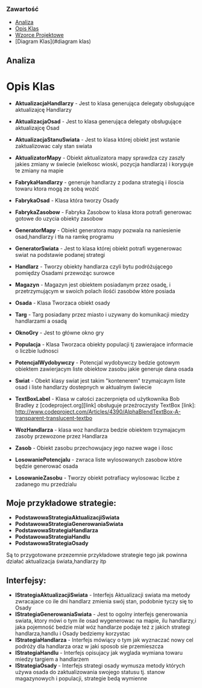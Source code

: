 ### Zawartość
* [Analiza](#analiza)
* [Opis Klas](#opis)
* [Wzorce Projektowe](#Wzorce)
* [Diagram Klas](#diagram klas)


## Analiza


Opis Klas
=======================
* **AktualizacjaHandlarzy**  - Jest to klasa generująca delegaty obsługujące aktualizajcę Handlarzy
* **AktualizacjaOsad**  - Jest to klasa generująca delegaty obsługujące aktualizajcę Osad
* **AktualizacjaStanuSwiata**  - Jest to klasa której obiekt jest wstanie zaktualizowac caly stan swiata
* **AktualizatorMapy**  - Obiekt aktualizatora mapy sprawdza czy zaszły jakies zmiany w świecie (wielkosc wioski, pozycja handlarza) i koryguje te zmiany na mapie

* **FabrykaHandlarzy**  -  generuje handlarzy z podana strategią i iloscia towaru ktora mogą ze sobą wozić
* **FabrykaOsad**  -  Klasa która tworzy Osady
* **FabrykaZasobow**  - Fabryka Zasobow to klasa ktora potrafi generowac gotowe do uzycia obiekty zasobow

* **GeneratorMapy**  - Obiekt generatora mapy pozwala na naniesienie osad,handlarzy i tła na ramkę programu
* **GeneratorSwiata**  - Jest to klasa której obiekt potrafi wygenerowac swiat na podstawie podanej strategi
 
* **Handlarz**  -  Tworzy obiekty handlarza czyli bytu podróżującego pomiędzy Osadami przewożąc surowce
* **Magazyn**  - Magazyn jest obiektem posiadanym przez osadę, i przetrzymującym w swoich polach ilośći zasobów które posiada
* **Osada**  - Klasa Tworzaca obiekt osady
* **Targ**  - Targ posiadany przez miasto i uzywany do komunikacji miedzy handlarzami a osadą

* **OknoGry**  - Jest to główne okno gry

* **Populacja**  -	Klasa Tworzaca obiekty populacji tj zawierajace informacie o liczbie ludnosci
* **PotencjalWydobywczy**  - Potencjal wydobywczy bedzie gotowym obiektem zawierjacym liste obiektow zasobu jakie generuje dana osada
* **Swiat**  - Obekt klasy swiat jest takim "kontenerem" trzymajcaym liste osad i liste handlarzy dostepnych w aktualnym świecie 
 
* **TextBoxLabel**  - Klasa w całości zaczerpnięta od użytkownika Bob Bradley z [codeproject.org][link] obsługuje przeźroczysty TextBox 
[link]: http://www.codeproject.com/Articles/4390/AlphaBlendTextBox-A-transparent-translucent-textbo

* **WozHandlarza**  - klasa woz handlarza bedzie obiektem trzymajacym zasoby przewozone przez Handlarza
* **Zasob**  - Obiekt zasobu przechowujacy jego nazwe wage i ilosc
 
* **LosowaniePotencjalu**  - zwraca liste wylosowanych zasobow które będzie generować osada
* **LosowanieZasobu**  - Tworzy obiekt potrafiacy wylosowac liczbe z zadanego mu przedzialu



Moje przykładowe strategie: 
---------------------------
* **PodstawowaStrategiaAktualizacjiSwiata**
* **PodstawowaStrategiaGenerowaniaSwiata**
* **PodstawowaStrategiaHandlarza**
* **PodstawowaStrategiaHandlu**
* **PodstawowaStrategiaOsady**

Są to przygotowane przezemnie przykładowe strategie tego jak powinna działać aktualizacja świata,handlarzy itp
 
Interfejsy:
---------------------------
* **IStrategiaAktualizacjiSwiata**  - Interfejs Aktualizacji swiata ma metody zwracajace co ile dni handlarz zmienia swój stan, podobnie tyczy się to Osady
* **IStrategiaGenerowaniaSwiata**  -	Jest to ogolny interfejs generowania swiata, ktory mówi o tym ile osad wygenerowac na mapie, ilu handlarzy,i jaka pojemność bedzie miał wóz handlarze podaje też z jakich strategi handlarza,handlu i Osady bedziemy korzystac
* **IStrategiaHandlarza**  - Interfejs mówiący o tym jak wyznaczać nowy cel podróży dla handlarza oraz w jaki sposob sie przemieszcza
* **IStrategiaHandlu**  -  Interfejs opisujacy jak wyglada wymiana towaru miedzy targiem a handlarzem 
* **IStrategiaOsady**  - Interfejs strategi osady wymusza metody których używa osada do zaktualizowania swojego statusu tj. stanow magazynowych i populacji, strategie bedą wymienne
 


